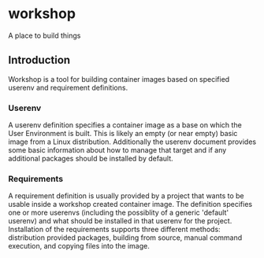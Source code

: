 # workshop
A place to build things

## Introduction
Workshop is a tool for building container images based on specified userenv and requirement definitions.

### Userenv
A userenv definition specifies a container image as a base on which the User Environment is built.  This is likely an empty (or near empty) basic image from a Linux distribution.  Additionally the userenv document provides some basic information about how to manage that target and if any additional packages should be installed by default.

### Requirements
A requirement definition is usually provided by a project that wants to be usable inside a workshop created container image.  The definition specifies one or more userenvs (including the possiblity of a generic 'default' userenv) and what should be installed in that userenv for the project.  Installation of the requirements supports three different methods: distribution provided packages, building from source, manual command execution, and copying files into the image.
